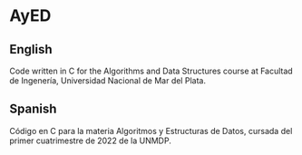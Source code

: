 # AyED

## English
Code written in C for the Algorithms and Data Structures course at Facultad de Ingenería, Universidad Nacional de Mar del Plata.

## Spanish
Código en C para la materia Algoritmos y Estructuras de Datos, cursada del primer cuatrimestre de 2022 de la UNMDP.
